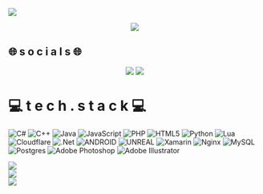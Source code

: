 <a href="https://github.com/mariangXzyy/mgX" align=center><img alttext="m g X z y y" src="https://github.com/mariangXzyy/mgX/blob/8555b33379770a7495442a4c8551101cbea55a2e/logo.png" align=center></a>
<p align=center><img alttext="Profile Views" src="https://visitcount.itsvg.in/api?id=mariangXzyy&icon=8&color=0"></p>

## 🌐  s o c i a l s  🌐
<p align=center>
  <img alttext="mgxzyy" src="https://img.shields.io/badge/Discord-mgxzyy%230001-5865F2?style=for-the-badge&logo=discord">   <img alttext="mgxzyy" src="https://img.shields.io/badge/TG-mgXzyy%230001-158cc7?style=for-the-badge&logo=telegram"></p>

# 💻  t e c h . s t a c k  💻
![C#](https://img.shields.io/badge/c%23-%23239120.svg?style=for-the-badge&logo=c-sharp&logoColor=white) ![C++](https://img.shields.io/badge/c++-%2300599C.svg?style=for-the-badge&logo=c%2B%2B&logoColor=white) ![Java](https://img.shields.io/badge/java-%23ED8B00.svg?style=for-the-badge&logo=java&logoColor=white) ![JavaScript](https://img.shields.io/badge/javascript-%23323330.svg?style=for-the-badge&logo=javascript&logoColor=%23F7DF1E) ![PHP](https://img.shields.io/badge/php-%23777BB4.svg?style=for-the-badge&logo=php&logoColor=white) ![HTML5](https://img.shields.io/badge/html5-%23E34F26.svg?style=for-the-badge&logo=html5&logoColor=white) ![Python](https://img.shields.io/badge/python-3670A0?style=for-the-badge&logo=python&logoColor=ffdd54) ![Lua](https://img.shields.io/badge/lua-%232C2D72.svg?style=for-the-badge&logo=lua&logoColor=white) ![Cloudflare](https://img.shields.io/badge/Cloudflare-F38020?style=for-the-badge&logo=Cloudflare&logoColor=white) ![.Net](https://img.shields.io/badge/.NET-5C2D91?style=for-the-badge&logo=.net&logoColor=white) ![ANDROID](https://img.shields.io/badge/android-%2320232a.svg?style=for-the-badge&logo=android&logoColor=%a4c639) ![UNREAL](https://img.shields.io/badge/unreal-%2320232a.svg?style=for-the-badge&logo=unreal-engine&logoColor=white) ![Xamarin](https://img.shields.io/badge/Xamarin-3199DC?style=for-the-badge&logo=xamarin&logoColor=white) ![Nginx](https://img.shields.io/badge/nginx-%23009639.svg?style=for-the-badge&logo=nginx&logoColor=white) ![MySQL](https://img.shields.io/badge/mysql-%2300f.svg?style=for-the-badge&logo=mysql&logoColor=white) ![Postgres](https://img.shields.io/badge/postgres-%23316192.svg?style=for-the-badge&logo=postgresql&logoColor=white) ![Adobe Photoshop](https://img.shields.io/badge/adobephotoshop-%2331A8FF.svg?style=for-the-badge&logo=adobephotoshop&logoColor=white) ![Adobe Illustrator](https://img.shields.io/badge/adobeillustrator-%23FF9A00.svg?style=for-the-badge&logo=adobeillustrator&logoColor=white)



![](https://github-readme-stats.vercel.app/api?username=mariangXzyy&theme=blue-green&hide_border=false&include_all_commits=false&count_private=false)<br/>
![](https://github-readme-streak-stats.herokuapp.com/?user=mariangXzyy&theme=blue-green&hide_border=false)<br/>
![](https://github-readme-stats.vercel.app/api/top-langs/?username=mariangXzyy&theme=blue-green&hide_border=false&include_all_commits=false&count_private=false&layout=compact)
